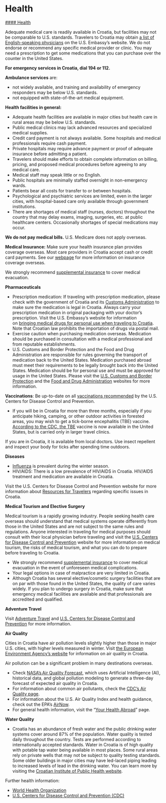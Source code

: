 # Health

[#### Health](javascript:void(0); "Health")

Adequate medical care is readily available in Croatia, but facilities may not be comparable to U.S. standards. Travelers to Croatia may obtain [a list of English-speaking physicians](https://hr.usembassy.gov/medical-assistance/) on the U.S. Embassy’s website. We do not endorse or recommend any specific medical provider or clinic. You may need a prescription to get some medications that you can purchase over the counter in the United States.

**For emergency services in Croatia, dial 194 or 112.**

**Ambulance services** are:

* not widely available, and training and availability of emergency responders may be below U.S. standards.
* not equipped with state-of-the-art medical equipment.

**Health facilities in general:**

* Adequate health facilities are available in major cities but health care in rural areas may be below U.S. standards.
* Public medical clinics may lack advanced resources and specialized medical supplies.
* Credit card payment is not always available. Some hospitals and medical professionals require cash payment.
* Private hospitals may require advance payment or proof of adequate insurance before admitting a patient.
* Travelers should make efforts to obtain complete information on billing, pricing, and proposed medical procedures before agreeing to any medical care.
* Medical staff may speak little or no English.
* Public hospitals are minimally staffed overnight in non-emergency wards.
* Patients bear all costs for transfer to or between hospitals.
* Psychological and psychiatric services are limited, even in the larger cities, with hospital-based care only available through government institutions.
* There are shortages of medical staff (nurses, doctors) throughout the country that may delay exams, imaging, surgeries, etc. at public healthcare centers. Occasionally shortages of special medications may occur.

**We do not pay medical bills.** U.S. Medicare does not apply overseas.

**Medical Insurance:** Make sure your health insurance plan provides coverage overseas. Most care providers in Croatia accept cash or credit card payments. See our [webpage](https://travel.state.gov/content/travel/en/international-travel/before-you-go/your-health-abroad/Insurance_Coverage_Overseas.html) for more information on insurance coverage overseas.

We strongly recommend [supplemental insurance](https://travel.state.gov/content/travel/en/international-travel/before-you-go/your-health-abroad/Insurance_Coverage_Overseas.html) to cover medical evacuation.

**Pharmaceuticals**

* Prescription medication: If traveling with prescription medication, please check with the government of Croatia and its [Customs Administration](https://carina.gov.hr/featured/information-for-passengers-natural-persons/bringing-in-medicine-and-narcotics/6745) to make sure the medication is legal in Croatia. Always carry your prescription medication in original packaging with your doctor’s prescription. Visit the U.S. Embassy’s website for information on [bringing medical drugs for personal use when traveling to Croatia](https://hr.usembassy.gov/medical-assistance/). Note that Croatian law prohibits the importation of drugs via postal mail.
* Exercise caution when purchasing medication overseas. Medication should be purchased in consultation with a medical professional and from reputable establishments.
* U.S. Customs and Border Protection and the Food and Drug Administration are responsible for rules governing the transport of medication back to the United States. Medication purchased abroad must meet their requirements to be legally brought back into the United States. Medication should be for personal use and must be approved for usage in the United States. Please visit the [U.S. Customs and Border Protection](https://www.cbp.gov/travel/us-citizens/know-before-you-go/prohibited-and-restricted-items) and the [Food and Drug Administration](https://www.fda.gov/drugs/buying-using-medicine-safely/buying-medicine-outside-united-states) websites for more information.

**Vaccinations**: Be up-to-date on all [vaccinations recommended](https://wwwnc.cdc.gov/travel/destinations/traveler/none/croatia?s_cid=ncezid-dgmq-travel-single-001) by the U.S. Centers for Disease Control and Prevention.

* If you will be in Croatia for more than three months, especially if you anticipate hiking, camping, or other outdoor activities in forested areas, you may wish to get a tick-borne encephalitis (TBE) vaccine. [According to the CDC, the TBE](https://wwwnc.cdc.gov/travel/diseases/tickborne-encephalitis) vaccine is now available in the United States, but is carried only in larger travel clinics.

If you are in Croatia, it is available from local doctors. Use insect repellent and inspect your body for ticks after spending time outdoors.

**Diseases**

* [Influenza](https://www.cdc.gov/flu/) is prevalent during the winter season.
* HIV/AIDS: There is a low prevalence of HIV/AIDS in Croatia. HIV/AIDS treatment and medication are available in Croatia.

Visit the U.S. Centers for Disease Control and Prevention website for more information about [Resources for Travelers](https://wwwnc.cdc.gov/travel/page/traveler-information-center) regarding specific issues in Croatia.

**Medical Tourism and Elective Surgery**

Medical tourism is a rapidly growing industry. People seeking health care overseas should understand that medical systems operate differently from those in the United States and are not subject to the same rules and regulations. Anyone interested in traveling for medical purposes should consult with their local physician before traveling and visit the [U.S. Centers for Disease Control and Prevention](https://wwwnc.cdc.gov/travel/page/medical-tourism) website for more information on medical tourism, the risks of medical tourism, and what you can do to prepare before traveling to Croatia.

* We strongly recommend [supplemental insurance](https://travel.state.gov/content/travel/en/international-travel/before-you-go/your-health-abroad/Insurance_Coverage_Overseas.html) to cover medical evacuation in the event of unforeseen medical complications.
* Your legal options in case of malpractice are very limited in Croatia.
* Although Croatia has several elective/cosmetic surgery facilities that are on par with those found in the United States, the quality of care varies widely. If you plan to undergo surgery in Croatia, make sure that emergency medical facilities are available and that professionals are accredited and qualified.

**Adventure Travel**

Visit [Adventure Travel](https://travel.state.gov/content/travel/en/international-travel/before-you-go/travelers-with-special-considerations/adventure-travel.html) and [U.S. Centers for Disease Control and Prevention](https://www.cdc.gov/) for more information.

**Air Quality**

Cities in Croatia have air pollution levels slightly higher than those in major U.S. cities, with higher levels measured in winter. Visit [the European Environment Agency’s website](https://www.eea.europa.eu/data-and-maps/explore-interactive-maps/up-to-date-air-quality-data) for information on air quality in Croatia.

Air pollution can be a significant problem in many destinations overseas.

* Check [NASA’s Air Quality Forecast](https://aeronet.gsfc.nasa.gov/new_web/aqforecast), which uses Artificial Intelligence (AI), historical data, and global pollution modeling to generate a three-day forecast of expected air quality in Croatia.
* For information about common air pollutants, check the [CDC’s Air Quality page](https://www.cdc.gov/air-quality/pollutants/).
* For information about the U.S. Air Quality Index and health guidance, check out the EPA’s [AirNow](https://www.airnow.gov/aqi/aqi-basics/).
* For general health information, visit the “[Your Health Abroad](https://travel.state.gov/content/travel/en/international-travel/before-you-go/your-health-abroad.html)” page.

**Water Quality**

* Croatia has an abundance of fresh water and the public drinking water systems cover around 87% of the population. Water quality is tested daily throughout the country. Tests are performed according to internationally accepted standards. Water in Croatia is of high quality with potable tap water being available in most places. Some rural areas rely on private wells that may not be subject to quality testing standards. Some older buildings in major cities may have led-laced piping leading to increased levels of lead in the drinking water. You can learn more by visiting the [Croatian Institute of Public Health website](https://www.hzjz.hr/en/division-of-environmental-health/drinking-water-safety-in-croatia/).

Further health information:

* [World Health Organization](https://www.who.int/)
* [U.S. Centers for Disease Control and Prevention (CDC)](https://www.cdc.gov/)